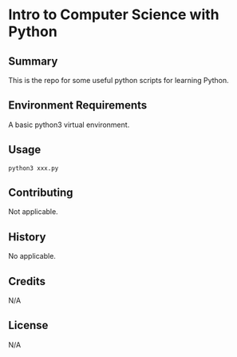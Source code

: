 # Intro to Computer Science with Python

## Summary

This is the repo for some useful python scripts for learning Python.  

## Environment Requirements

A basic python3 virtual environment.     

## Usage

`python3 xxx.py`

## Contributing

Not applicable.

## History

No applicable.  

## Credits

N/A

## License

N/A
